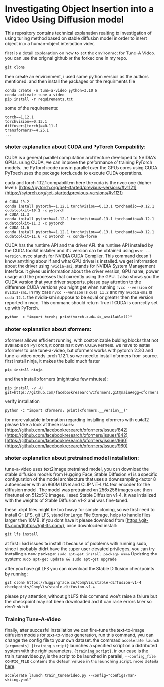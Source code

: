# Investigating Object Insertion into a Video Using Diffusion model

This repository contains technical explanation realting to investigation of using tuning method based on stable diffusion model in order to insert object into a human-object interaction video. 

first is a detail explanation on how to set the environmet for Tune-A-Video. 
you can use the original github or the forked one in my repo. 
```
git clone 
```

then create an environment, i used same python version as the authors mentioned. and then install the packages on the requirments file 
```
conda create -n tune-a-video python=3.10.6
conda activate tune-a-video
pip install -r requirements.txt
```

some of the requirements:
```
torch==1.12.1
torchvision==0.13.1
diffusers[torch]==0.11.1
transformers>=4.25.1
...
```

### shoter explanation about CUDA and PyTorch Compability:
CUDA is a general parallel computation architecture developed to NVIDIA's GPUs.  using CUDA, we can improve the preformance of training PyTorch models. 
the PyTorch code runs in parallel over the GPUs cores using CUDA. 
PyToech uses the package torch.cuda to execute CUDA operations. 

cuda and torch 1.12.1 compabilitym here the cuda is the nvcc one (higher level):
[https://pytorch.org/get-started/previous-versions/#v1121](https://pytorch.org/get-started/previous-versions/#v1121)
```
# CUDA 10.2
conda install pytorch==1.12.1 torchvision==0.13.1 torchaudio==0.12.1 cudatoolkit=10.2 -c pytorch
# CUDA 11.3
conda install pytorch==1.12.1 torchvision==0.13.1 torchaudio==0.12.1 cudatoolkit=11.3 -c pytorch
# CUDA 11.6
conda install pytorch==1.12.1 torchvision==0.13.1 torchaudio==0.12.1 cudatoolkit=11.6 -c pytorch -c conda-forge
```

CUDA has the runtime API and the driver API.
the runtime API installed by the CUDA toolkit installer and it's version can be obtained using ```nvcc --version```. 
nvcc stands for NVIDIA CUDA Complier. This command doesn't know anything about if and what GPU driver is installed. 
we get information about the driver using  ```nvidia-smi```, stands for NVIDIA System Management Interface. it gives us information about the driver version, GPU name, power usage and the processes that currently using the GPU. it also shows you the CUDA version that your driver supports.
please pay attention to the difference CUDA versions you might get when running ```nvcc --version``` or ```nvidia-smi```.
in my case ```nvcc --version``` is ```cuda 11.2``` and my ```nvidia-smi``` is ```cuda 12.4```. 
the nvidia-smi suppose to be equal or greater then the version reported in nvcc.
This command should return True if CUDA is correctly set up with PyTorch.
```
python -c "import torch; print(torch.cuda.is_available())"
```

### shoter explanation about xformers:
xformers allows efficient running, with costomizable bulding blocks that not available on PyTorch, it contains it own CUDA kernels.
we have to install xformers to use tune-a-video, but xformers works with pytorch 2.3.0 and tune-a-video needs torch 1.12.1.
so we need to install xformers from source. 
first install ninja, it makes the build much faster
```
pip install ninja
```
and then install xformers (might take few minutes):
```
pip install -v -U git+https://github.com/facebookresearch/xformers.git@main#egg=xformers
```
verify installation
```
python -c "import xformers; print(xformers.__version__)"
```
for more valuable information regarding installing xformers with cuda12 please take a look at these issues:
[https://github.com/facebookresearch/xformers/issues/842](https://github.com/facebookresearch/xformers/issues/842)
[https://github.com/facebookresearch/xformers/issues/960](https://github.com/facebookresearch/xformers/issues/960)

### shoter explanation about pretrained model installation:
tune-a-video uses text2image pretrained model, you can download the stable diffusion models from Hugging Face, 
Stable Diffusion v1 is a specific configuration of the model architecture that uses a downsampling-factor 8 autoencoder with an 860M UNet and CLIP ViT-L/14 text encoder for the diffusion model. The model was pretrained on 256x256 images and then finetuned on 512x512 images.
I used Stable Diffusion v1-4. it was initialized with the weights of Stable Diffusion v1-2 and was fine-tuned.

these .ckpt files might be too heavy for simple cloning, so we first need to install Git LFS. 
git LFS, stand for Large File Storage, helps to handle files larger then 10MB. if you dont have it please download from [https://git-lfs.com/](https://git-lfs.com/),
once downloaded install: 
```
git lfs install
```
at first i had issues to install it because of problems with running sudo, since i probably didnt have the super user elevated privileges, you can try 
Installing a new package: `sudo apt-get install package_name`
Updating the system: `sudo apt-get update && sudo apt-get upgrade`

after you have git LFS you can download the Stable Diffusion checkpoints by running: 
```
git clone https://huggingface.co/CompVis/stable-diffusion-v1-4 checkpoints/CompVis/stable-diffusion-v1-4
```
please pay attention, without git LFS this command won't raise a failure but the checkpoint may not been downloaded and it can raise errors later so don't skip it. 

### Training Tune-A-Video
finally, after succesful installation we can fine-tune the text-to-image diffusion models for text-to-video generation, run this command,
you can change the config file to your own dataset.
the command ```accelerate launch [arguments] {training_script}``` launches a specified script on a distributed system with the right parameters. 
```{training_script}```, in our case is the train_tuneavideo.py, is the script to be launched in parallel,  ```--confing_file CONFIG_FILE``` contains the default values in the launching script. more details [here](https://huggingface.co/docs/accelerate/package_reference/cli#accelerate-launch). 
```
accelerate launch train_tuneavideo.py --config="configs/man-skiing.yaml"
```
